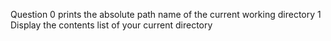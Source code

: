 Question 0 prints the absolute path name of the current working directory
1 Display the contents list of your current directory
